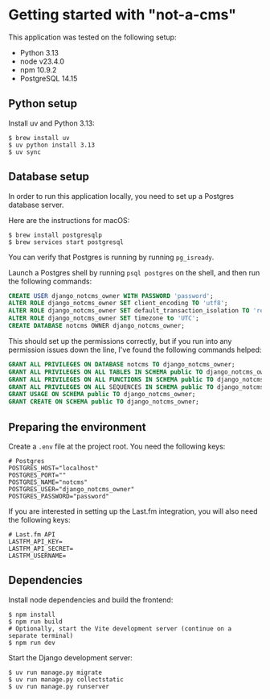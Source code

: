 # Getting started with "not-a-cms"

This application was tested on the following setup:

- Python 3.13
- node v23.4.0
- npm 10.9.2
- PostgreSQL 14.15

## Python setup

Install uv and Python 3.13:

```shell
$ brew install uv
$ uv python install 3.13
$ uv sync
```

## Database setup

In order to run this application locally, you need to set up a Postgres database
server.

Here are the instructions for macOS:

```shell
$ brew install postgresqlp
$ brew services start postgresql
```

You can verify that Postgres is running by running `pg_isready`.

Launch a Postgres shell by running `psql postgres` on the shell, and then run
the following commands:

```sql
CREATE USER django_notcms_owner WITH PASSWORD 'password';
ALTER ROLE django_notcms_owner SET client_encoding TO 'utf8';
ALTER ROLE django_notcms_owner SET default_transaction_isolation TO 'read committed';
ALTER ROLE django_notcms_owner SET timezone to 'UTC';
CREATE DATABASE notcms OWNER django_notcms_owner;
```

This should set up the permissions correctly, but if you run into any permission
issues down the line, I've found the following commands helped:

```sql
GRANT ALL PRIVILEGES ON DATABASE notcms TO django_notcms_owner;
GRANT ALL PRIVILEGES ON ALL TABLES IN SCHEMA public TO django_notcms_owner;
GRANT ALL PRIVILEGES ON ALL FUNCTIONS IN SCHEMA public TO django_notcms_owner;
GRANT ALL PRIVILEGES ON ALL SEQUENCES IN SCHEMA public TO django_notcms_owner;
GRANT USAGE ON SCHEMA public TO django_notcms_owner;
GRANT CREATE ON SCHEMA public TO django_notcms_owner;
```

## Preparing the environment

Create a `.env` file at the project root. You need the following keys:

```dotenv
# Postgres
POSTGRES_HOST="localhost"
POSTGRES_PORT=""
POSTGRES_NAME="notcms"
POSTGRES_USER="django_notcms_owner"
POSTGRES_PASSWORD="password"
```

If you are interested in setting up the Last.fm integration, you will also need
the following keys:

```dotenv
# Last.fm API
LASTFM_API_KEY=
LASTFM_API_SECRET=
LASTFM_USERNAME=
```

## Dependencies

Install node dependencies and build the frontend:

```shell
$ npm install
$ npm run build
# Optionally, start the Vite development server (continue on a separate terminal)
$ npm run dev
```

Start the Django development server:

```shell
$ uv run manage.py migrate
$ uv run manage.py collectstatic
$ uv run manage.py runserver
```
